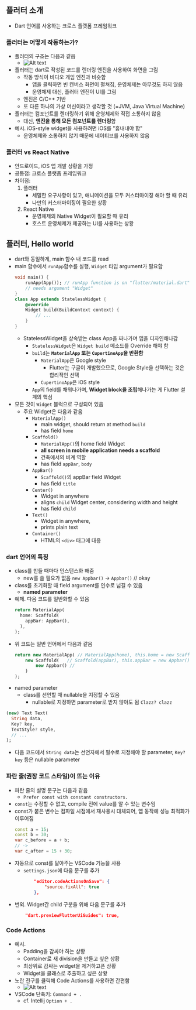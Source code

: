 ## 플러터 소개
- Dart 언어를 사용하는 크로스 플랫폼 프레임워크

### 플러터는 어떻게 작동하는가? 
- 플러터의 구조는 다음과 같음
    - ![Alt text](images/image.png)
- 플러터는 dart로 작성된 코드를 렌더링 엔진을 사용하여 화면을 그림
    - 작동 방식이 비디오 게임 엔진과 비슷함
        - 앱을 클릭하면 빈 캔버스 화면이 펼쳐짐, 운영체제는 아무것도 하지 않음
        - 운영체제 대신, 플러터 엔진이 UI를 그림
    - 엔진은 C/C++ 기반
    - 또 다른 하나의 가상 머신이라고 생각할 것 (=JVM, Java Virtual Machine)
- 플러터는 컴포넌트를 렌더링하기 위해 운영체제와 직접 소통하지 않음
    - 대신, **엔진을 통해 모든 컴포넌트를 렌더링**함 
- 예시. iOS-style widget을 사용하려면 iOS를 "흉내내야 함"
    - 운영체제와 소통하지 않기 때문에 네이티브를 사용하지 않음

### 플러터 vs React Native
- 안드로이드, iOS 앱 개발 상황을 가정
- 공통점: 크로스 플랫폼 프레임워크 
- 차이점: 
    1. 플러터
        - 세밀한 요구사항이 있고, 애니메이션을 모두 커스터마이징 해야 할 때 유리
        - 나만의 커스터마이징이 필요한 상황
    2. React Native
        - 운영체제의 Native Widget이 필요할 때 유리
        - 호스트 운영체제가 제공하는 UI를 사용하는 상황

## 플러터, Hello world
- dart와 동일하게, main 함수 내 코드를 read
-  main 함수에서 `runApp`함수를 실행, `Widget` 타입 argument가 필요함
    ```dart
    void main() {
        runApp(App()); // runApp function is on "flutter/material.dart"
        // needs argument "Widget"
    }
    class App extends StatelessWidget {
        @override 
        Widget build(BuildContext context) {
            // ... 
        }
    }
    ``` 
    - StatelessWidget을 상속받는 class App을 짜나가며 앱을 디자인해나감
        - `StatelessWidget`은 `Widget build` 메소드를 Override 해야 함
        - `build`는 **`MaterialApp` 또는 `CupertinoApp`을 반환함**
            - `MaterialApp`은 Google style
                - Flutter는 구글이 개발했으므로, Google Style을 선택하는 것은 합리적인 선택
            - `CupertinoApp`은 iOS style
        - `App`의 field를 채워나가며, **Widget block을 조립**해나가는 게 Flutter 설계의 핵심
- 모든 것이 `Widget` 블럭으로 구성되어 있음
    - 주요 Widget은 다음과 같음
        - `MaterialApp()`
            - main widget, should return at method `build`
            - has field `home`
        - `Scaffold()`
            - `MaterialApp()`의 home field Widget
            - **all screen in mobile application needs a scaffold**
            - 건축에서의 비계 역할
            - has field `appBar`, `body`
        - `AppBar()`  
            - `Scaffold()`의 appBar field Widget 
            - has field `title`
        - `Center()`
            - Widget in anywhere
            - aligns `child` Widget center, considering width and height
            - has field `child`
        - `Text()`
            - Widget in anywhere, 
            - prints plain text
        - `Container()`
            - HTML의 `<div>` 태그에 대응
### dart 언어의 특징 
- class를 만들 때마다 인스턴스화 해줌
    - new를 쓸 필요가 없음 `new Appbar()` -> `Appbar()` // okay
- class를 초기화할 때 field argument를 인수로 넘길 수 있음
    - **named parameter**
- 예제. 다음 코드를 일반화할 수 있음
    ```dart
    return MaterialApp(
      home: Scaffold(
        appBar: AppBar(),
      ),
    );
    ```
- 위 코드는 일반 언어에서 다음과 같음
    ```dart
    return new MaterialApp( // MaterialApp(home), this.home = new Scaffold();
        new Scaffold(   // Scaffold(appBar), this.appBar = new Appbar();
            new Appbar() // 
        )
    );
    ```
- named parameter
    - class를 선언할 때 nullable을 지정할 수 있음
        - nullable로 지정하면 parameter로 받지 않아도 됨
            `Clazz? clazz`
```dart
(new) Text Text(
  String data,
  Key? key,
  TextStyle? style,
  // ...
);
```
- 다음 코드에서 `String data`는 선언자에서 필수로 지정해야 할 parameter, `Key? key` 등은 nullable parameter


### 파란 줄(권장 코드 스타일)이 뜨는 이유
- 파란 줄의 설명 문구는 다음과 같음
    - `Prefer const with constant constructors.`
- `const`는 수정할 수 없고, compile 전에 value를 알 수 있는 변수임
- const가 붙은 변수는 컴파일 시점에서 재사용시 대체되어, 앱 동작에 성능 최적화가 이루어짐
    ```dart
    const a = 15;
    const b = 30;
    var c_before = a + b;
    // ->
    var c_after = 15 + 30;
    ```
- 자동으로 const를 달아주는 VSCode 기능을 사용
    - `settings.json`에 다음 문구를 추가
        ```json
            "editor.codeActionsOnSave": {
                "source.fixAll": true
            },
        ```
- 번외. Widget간 child 구분을 위해 다음 문구를 추가
    ```json
        "dart.previewFlutterUiGuides": true,
    ```
### Code Actions
- 예시. 
    - Padding을 감싸야 하는 상황
    - Container로 새 division을 만들고 싶은 상황
    - 최상위로 감싸는 widget을 제거하고픈 상황
    - Widget을 클래스로 추출하고 싶은 상황
- 노란 전구를 클릭해 Code Actions를 사용하면 간편함
    - ![Alt text](images/image2.png)
- VSCode 단축키: `Command + .`
    - cf. Intellij `Option + .`